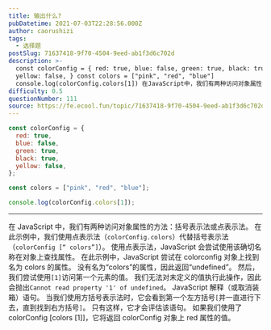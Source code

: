```yaml
---
title: 输出什么?
pubDatetime: 2021-07-03T22:28:56.000Z
author: caorushizi
tags:
  - 选择题
postSlug: 71637418-9f70-4504-9eed-ab1f3d6c702d
description: >-
  const colorConfig = { red: true, blue: false, green: true, black: true,
  yellow: false, } const colors = ["pink", "red", "blue"]
  console.log(colorConfig.colors[1]) 在JavaScript中，我们有两种访问对象属性的方法：括号表示法或点表示
difficulty: 0.5
questionNumber: 111
source: https://fe.ecool.fun/topic/71637418-9f70-4504-9eed-ab1f3d6c702d
---
```


```javascript
const colorConfig = {
  red: true,
  blue: false,
  green: true,
  black: true,
  yellow: false,
};

const colors = ["pink", "red", "blue"];

console.log(colorConfig.colors[1]);
```

---

在 JavaScript 中，我们有两种访问对象属性的方法：括号表示法或点表示法。 在此示例中，我们使用点表示法（`colorConfig.colors`）代替括号表示法（`colorConfig [“ colors”]`）。
使用点表示法，JavaScript 会尝试使用该确切名称在对象上查找属性。 在此示例中，JavaScript 尝试在 colorconfig 对象上找到名为 colors 的属性。 没有名为“colors”的属性，因此返回“undefined”。
然后，我们尝试使用`[1]`访问第一个元素的值。 我们无法对未定义的值执行此操作，因此会抛出`Cannot read property '1' of undefined`。
JavaScript 解释（或取消装箱）语句。 当我们使用方括号表示法时，它会看到第一个左方括号`[`并一直进行下去，直到找到右方括号`]`。 只有这样，它才会评估该语句。 如果我们使用了 colorConfig [colors [1]]，它将返回 colorConfig 对象上 red 属性的值。
